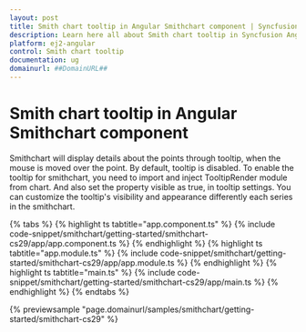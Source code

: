 ```yaml
---
layout: post
title: Smith chart tooltip in Angular Smithchart component | Syncfusion
description: Learn here all about Smith chart tooltip in Syncfusion Angular Smithchart component of Syncfusion Essential JS 2 and more.
platform: ej2-angular
control: Smith chart tooltip 
documentation: ug
domainurl: ##DomainURL##
---
```


# Smith chart tooltip in Angular Smithchart component

Smithchart will display details about the points through tooltip, when the mouse is moved over the point. By default, tooltip is disabled. To enable the tooltip for smithchart, you need to import and inject TooltipRender module from chart. And also set the property visible as true, in tooltip settings. You can customize the tooltip's visibility and appearance differently each series in the smithchart.

{% tabs %}
{% highlight ts tabtitle="app.component.ts" %}
{% include code-snippet/smithchart/getting-started/smithchart-cs29/app/app.component.ts %}
{% endhighlight %}
{% highlight ts tabtitle="app.module.ts" %}
{% include code-snippet/smithchart/getting-started/smithchart-cs29/app/app.module.ts %}
{% endhighlight %}
{% highlight ts tabtitle="main.ts" %}
{% include code-snippet/smithchart/getting-started/smithchart-cs29/app/main.ts %}
{% endhighlight %}
{% endtabs %}
  
{% previewsample "page.domainurl/samples/smithchart/getting-started/smithchart-cs29" %}
